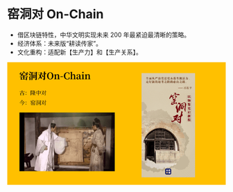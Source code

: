 # 窑洞对 On-Chain

- 借区块链特性，中华文明实现未来 200 年最紧迫最清晰的策略。
- 经济体系：未来版“耕读传家”。
- 文化重构：适配新【生产力】和【生产关系】。

<img src="./doc/images/3.PNG"/>
